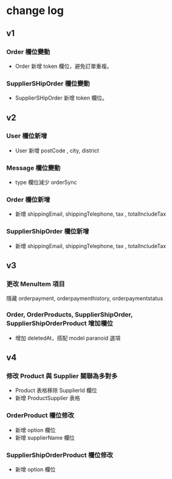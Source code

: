 # change log

## v1

### Order 欄位變動
* Order 新增 token 欄位，避免訂單重複。

### SupplierSHipOrder 欄位變動
* SupplierSHipOrder 新增 token 欄位。

## v2

### User 欄位新增
* User 新增 postCode , city, district

### Message 欄位變動
* type 欄位減少 orderSync

### Order 欄位新增
* 新增 shippingEmail, shippingTelephone, tax , totalIncludeTax

### SupplierShipOrder 欄位新增
* 新增 shippingEmail, shippingTelephone, tax , totalIncludeTax


## v3

### 更改 MenuItem 項目
隱藏 orderpayment, orderpaymenthistory, orderpaymentstatus

### Order, OrderProducts, SupplierShipOrder, SupplierShipOrderProduct 增加欄位
* 增加 deletedAt，搭配 model paranoid 選項

## v4

### 修改 Product 與 Supplier 關聯為多對多
* Product 表格移除 SupplierId 欄位
* 新增 ProductSupplier 表格

### OrderProduct 欄位修改
* 新增 option 欄位
* 新增 supplierName 欄位

### SupplierShipOrderProduct 欄位修改
* 新增 option 欄位